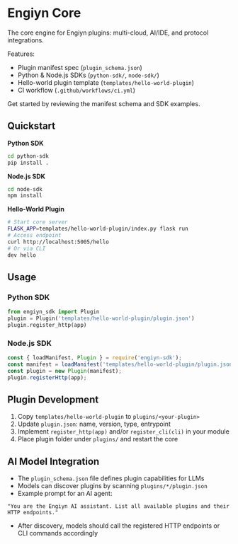 # Engiyn Core

The core engine for Engiyn plugins: multi-cloud, AI/IDE, and protocol integrations.

Features:
- Plugin manifest spec (`plugin_schema.json`)
- Python & Node.js SDKs (`python-sdk/`, `node-sdk/`)
- Hello-world plugin template (`templates/hello-world-plugin`)
- CI workflow (`.github/workflows/ci.yml`)

Get started by reviewing the manifest schema and SDK examples.

## Quickstart

**Python SDK**
```bash
cd python-sdk
pip install .
``` 

**Node.js SDK**
```bash
cd node-sdk
npm install
``` 

**Hello-World Plugin**
```bash
# Start core server
FLASK_APP=templates/hello-world-plugin/index.py flask run
# Access endpoint
curl http://localhost:5005/hello
# Or via CLI
dev hello
```

## Usage

### Python SDK
```python
from engiyn_sdk import Plugin
plugin = Plugin('templates/hello-world-plugin/plugin.json')
plugin.register_http(app)
```

### Node.js SDK
```js
const { loadManifest, Plugin } = require('engiyn-sdk');
const manifest = loadManifest('templates/hello-world-plugin/plugin.json');
const plugin = new Plugin(manifest);
plugin.registerHttp(app);
```

## Plugin Development

1. Copy `templates/hello-world-plugin` to `plugins/<your-plugin>`
2. Update `plugin.json`: name, version, type, entrypoint
3. Implement `register_http(app)` and/or `register_cli(cli)` in your module
4. Place plugin folder under `plugins/` and restart the core

## AI Model Integration

- The `plugin_schema.json` file defines plugin capabilities for LLMs
- Models can discover plugins by scanning `plugins/*/plugin.json`
- Example prompt for an AI agent:
```text
"You are the Engiyn AI assistant. List all available plugins and their HTTP endpoints."
```
- After discovery, models should call the registered HTTP endpoints or CLI commands accordingly
